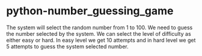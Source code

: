 # python-number_guessing_game
The system will select the random number from 1 to 100. We need to guess the number selected by the system. We can select the level of difficulty as either easy or hard. In easy level we get 10 attempts and in hard level we get 5 attempts to guess the system selected number.
